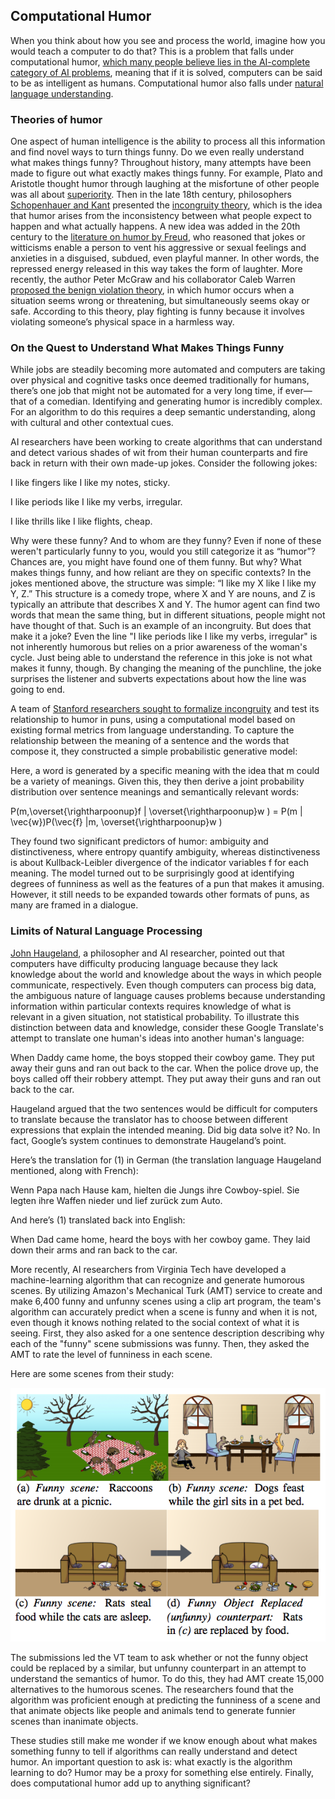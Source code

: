 ## Computational Humor

When you think about how you see and process the world, imagine how you would teach a computer to do that? This is a problem that falls under computational humor, [which many people believe lies in the AI-complete category of AI problems](https://pdfs.semanticscholar.org/1742/50f45f0cc668c0524e0e5dd594047dfb33b0.pdf), meaning that if it is solved, computers can be said to be as intelligent as humans. Computational humor also falls under [natural language understanding](http://idiom.ucsd.edu/~rlevy/papers/kao-etal-2015-cogsci-puns.pdf).


### Theories of humor

One aspect of human intelligence is the ability to process all this information and find novel ways to turn things funny. Do we even really understand what makes things funny? Throughout history, many attempts have been made to figure out what exactly makes things funny. For example, Plato and Aristotle thought humor through laughing at the misfortune of other people was all about [superiority](http://digitalcommons.bucknell.edu/cgi/viewcontent.cgi?article=2299&context=fac_journ). Then in the late 18th century, philosophers [Schopenhauer and Kant](http://www.iep.utm.edu/humor/) presented the [incongruity theory](http://scholarworks.uvm.edu/cgi/viewcontent.cgi?article=1024&context=hcoltheses), which is the idea that humor arises from the inconsistency between what people expect to happen and what actually happens. A new idea was added in the 20th century to the [literature on humor by Freud](http://medhum.med.nyu.edu/view/12852), who reasoned that jokes or witticisms enable a person to vent his aggressive or sexual feelings and anxieties in a disguised, subdued, even playful manner. In other words, the repressed energy released in this way takes the form of laughter. More recently, the author Peter McGraw and his collaborator Caleb Warren [proposed the benign violation theory](http://www.petermcgraw.org/a-brief-introduction-to-the-benign-violation-theory-of-humor/), in which humor occurs when a situation seems wrong or threatening, but simultaneously seems okay or safe. According to this theory, play fighting is funny because it involves violating someone’s physical space in a harmless way. 

### On the Quest to Understand What Makes Things Funny

While jobs are steadily becoming more automated and computers are taking over physical and cognitive tasks once deemed traditionally for humans, there’s one job that might not be automated for a very long time, if ever—that of a comedian. Identifying and generating humor is incredibly complex. For an algorithm to do this requires a deep semantic understanding, along with cultural and other contextual cues.

AI researchers have been working to create algorithms that can understand and detect various shades of wit from their human counterparts and fire back in return with their own made-up jokes. Consider the following jokes:

I like fingers like I like my notes, sticky.

I like periods like I like my verbs, irregular.

I like thrills like I like flights, cheap.

Why were these funny? And to whom are they funny? Even if none of these weren't particularly funny to you, would you still categorize it as “humor”? Chances are, you might have found one of them funny. But why? What makes things funny, and how reliant are they on specific contexts? In the jokes mentioned above, the structure was simple:  “I like my X like I like my Y, Z.” This structure is a comedy trope, where X and Y are nouns, and Z is typically an attribute that describes X and Y. The humor agent can find two words that mean the same thing, but in different situations, people might not have thought of that. Such is an example of an incongruity. But does that make it a joke? Even the line "I like periods like I like my verbs, irregular" is not inherently humorous but relies on a prior awareness of the woman's cycle. Just being able to understand the reference in this joke is not what makes it funny, though. By changing the meaning of the punchline, the joke surprises the listener and subverts expectations about how the line was going to end.

A team of [Stanford researchers sought to formalize incongruity](http://idiom.ucsd.edu/~rlevy/papers/kao-etal-2015-cogsci-puns.pdf) and test its relationship to humor in puns, using a computational model based on existing formal metrics from language understanding. To capture the relationship between the meaning of a sentence and the words that compose it, they constructed a simple probabilistic generative model:

Here, a word is generated by a specific meaning with the idea that m could be a variety of meanings. Given this, they then derive a joint probability distribution over sentence meanings and semantically relevant words: 

P(m,\overset{\rightharpoonup}f | \overset{\rightharpoonup}w ) = P(m | \vec{w})P(\vec{f} |m, \overset{\rightharpoonup}w )

They found two significant predictors of humor: ambiguity and distinctiveness, where entropy quantify ambiguity, whereas distinctiveness is about Kullback-Leibler divergence of the indicator variables f for each meaning. The model turned out to be surprisingly good at identifying degrees of funniness as well as the features of a pun that makes it amusing. However,  it still needs to be expanded towards other formats of puns, as many are framed in a dialogue.

### Limits of Natural Language Processing

[John Haugeland](https://en.wikipedia.org/wiki/John_Haugeland), a philosopher and AI researcher, pointed out that computers have difficulty producing language because they lack knowledge about the world and knowledge about the ways in which people communicate, respectively. Even though computers can process big data, the ambiguous nature of language causes problems because understanding information within particular contexts requires knowledge of what is relevant in a given situation, not statistical probability. To illustrate this distinction between data and knowledge, consider  these Google Translate's attempt to translate one human's ideas into another human's language:

When Daddy came home, the boys stopped their cowboy game. They put away their guns and ran out back to the car.
 When the police drove up, the boys called off their robbery attempt. They put away their guns and ran out back to the car.

Haugeland argued that the two sentences would be difficult for computers to translate because the translator has to choose between different expressions that explain the intended meaning. Did big data solve it? No. In fact, Google’s system continues to demonstrate Haugeland’s point.

Here’s the translation for (1) in German (the translation language Haugeland mentioned, along with French):

Wenn Papa nach Hause kam, hielten die Jungs ihre Cowboy-spiel. Sie legten ihre Waffen nieder und lief zurück zum Auto.

And here’s (1) translated back into English:

When Dad came home, heard the boys with her cowboy game. They laid down their arms and ran back to the car. 

More recently, AI researchers from Virginia Tech have developed a machine-learning algorithm that can recognize and generate humorous scenes. By utilizing Amazon's Mechanical Turk (AMT) service to create and make 6,400 funny and unfunny scenes using a clip art program, the team's algorithm can accurately predict when a scene is funny and when it is not, even though it knows nothing related to the social context of what it is seeing. First, they also asked for a one sentence description describing why each of the "funny" scene submissions was funny. Then, they asked the AMT to rate the level of funniness in each scene.

Here are some scenes from their study:

<img src="src-computational-humor/Understanding_Visual_Humor.png" />

The submissions led the VT team to ask whether or not the funny object could be replaced by a similar, but unfunny counterpart in an attempt to understand the semantics of humor. To do this, they had AMT create 15,000 alternatives to the humorous scenes. The researchers found that the algorithm was proficient enough at predicting the funniness of a scene and that animate objects like people and animals tend to generate funnier scenes than inanimate objects. 

These studies still make me wonder if we know enough about what makes something funny to tell if algorithms can really understand and detect humor. An important question to ask is: what exactly is the algorithm learning to do? Humor may be a proxy for something else entirely. Finally, does computational humor add up to anything significant?
